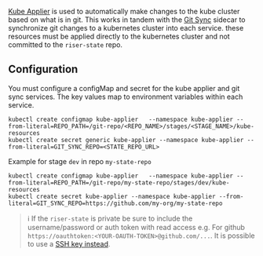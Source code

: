 [Kube Applier](https://github.com/box/kube-applier) is used to automatically make changes to the kube cluster based on what is in git. This works in tandem with the [Git Sync](https://github.com/kubernetes/git-sync) sidecar to synchronize git changes to a kubernetes cluster into each service. these resources must be applied directly to the kubernetes cluster and not committed to the `riser-state` repo.


## Configuration
You must configure a configMap and secret for the kube applier and git sync services. The key values map to environment variables within each service.

```
kubectl create configmap kube-applier	--namespace kube-applier --from-literal=REPO_PATH=/git-repo/<REPO_NAME>/stages/<STAGE_NAME>/kube-resources
kubectl create secret generic kube-applier --namespace kube-applier --from-literal=GIT_SYNC_REPO=<STATE_REPO_URL>
```

Example for stage `dev` in repo `my-state-repo`

```
kubectl create configmap kube-applier	--namespace kube-applier --from-literal=REPO_PATH=/git-repo/my-state-repo/stages/dev/kube-resources
kubectl create secret kube-applier --namespace kube-applier --from-literal=GIT_SYNC_REPO=https://github.com/my-org/my-state-repo
```

> :information_source: If the `riser-state` is private be sure to include the username/password or auth token with read access e.g. For github  `https://oauthtoken:<YOUR-OAUTH-TOKEN>@github.com/...`. It is possible to use a [SSH key instead](https://github.com/kubernetes/git-sync/blob/master/docs/ssh.md).
